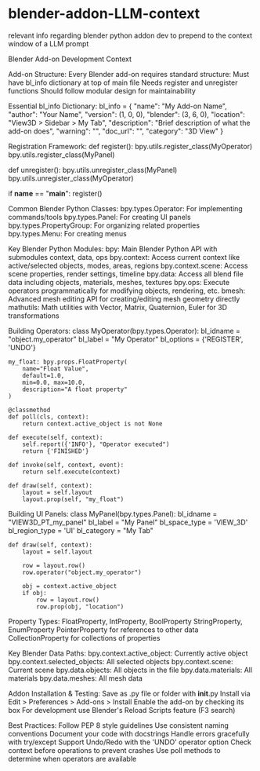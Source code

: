 # blender-addon-LLM-context
relevant info regarding blender python addon dev to prepend to the context window of a LLM prompt

Blender Add-on Development Context

Add-on Structure:
Every Blender add-on requires standard structure:
Must have bl_info dictionary at top of main file
Needs register and unregister functions
Should follow modular design for maintainability

Essential bl_info Dictionary:
bl_info = {
    "name": "My Add-on Name",
    "author": "Your Name",
    "version": (1, 0, 0),
    "blender": (3, 6, 0),
    "location": "View3D > Sidebar > My Tab",
    "description": "Brief description of what the add-on does",
    "warning": "",
    "doc_url": "",
    "category": "3D View"
}

Registration Framework:
def register():
    bpy.utils.register_class(MyOperator)
    bpy.utils.register_class(MyPanel)
    
def unregister():
    bpy.utils.unregister_class(MyPanel)
    bpy.utils.unregister_class(MyOperator)

if __name__ == "__main__":
    register()

Common Blender Python Classes:
bpy.types.Operator: For implementing commands/tools
bpy.types.Panel: For creating UI panels
bpy.types.PropertyGroup: For organizing related properties
bpy.types.Menu: For creating menus

Key Blender Python Modules:
bpy: Main Blender Python API with submodules context, data, ops
bpy.context: Access current context like active/selected objects, modes, areas, regions
bpy.context.scene: Access scene properties, render settings, timeline
bpy.data: Access all blend file data including objects, materials, meshes, textures
bpy.ops: Execute operators programmatically for modifying objects, rendering, etc.
bmesh: Advanced mesh editing API for creating/editing mesh geometry directly
mathutils: Math utilities with Vector, Matrix, Quaternion, Euler for 3D transformations

Building Operators:
class MyOperator(bpy.types.Operator):
    bl_idname = "object.my_operator"
    bl_label = "My Operator"
    bl_options = {'REGISTER', 'UNDO'}
    
    my_float: bpy.props.FloatProperty(
        name="Float Value",
        default=1.0,
        min=0.0, max=10.0,
        description="A float property"
    )
    
    @classmethod
    def poll(cls, context):
        return context.active_object is not None
    
    def execute(self, context):
        self.report({'INFO'}, "Operator executed")
        return {'FINISHED'}
    
    def invoke(self, context, event):
        return self.execute(context)
    
    def draw(self, context):
        layout = self.layout
        layout.prop(self, "my_float")

Building UI Panels:
class MyPanel(bpy.types.Panel):
    bl_idname = "VIEW3D_PT_my_panel"
    bl_label = "My Panel"
    bl_space_type = 'VIEW_3D'
    bl_region_type = 'UI'
    bl_category = "My Tab"
    
    def draw(self, context):
        layout = self.layout
        
        row = layout.row()
        row.operator("object.my_operator")
        
        obj = context.active_object
        if obj:
            row = layout.row()
            row.prop(obj, "location")

Property Types:
FloatProperty, IntProperty, BoolProperty
StringProperty, EnumProperty 
PointerProperty for references to other data
CollectionProperty for collections of properties

Key Blender Data Paths:
bpy.context.active_object: Currently active object
bpy.context.selected_objects: All selected objects
bpy.context.scene: Current scene
bpy.data.objects: All objects in the file
bpy.data.materials: All materials
bpy.data.meshes: All mesh data

Addon Installation & Testing:
Save as .py file or folder with __init__.py
Install via Edit > Preferences > Add-ons > Install
Enable the add-on by checking its box
For development use Blender's Reload Scripts feature (F3 search)

Best Practices:
Follow PEP 8 style guidelines
Use consistent naming conventions
Document your code with docstrings
Handle errors gracefully with try/except
Support Undo/Redo with the 'UNDO' operator option
Check context before operations to prevent crashes
Use poll methods to determine when operators are available
